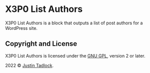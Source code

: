 # X3P0 List Authors

X3P0 List Authors is a block that outputs a list of post authors for a WordPress site.

## Copyright and License

X3P0 List Authors is licensed under the [GNU GPL](http://www.gnu.org/licenses/old-licenses/gpl-2.0.html), version 2 or later.

2022 &copy; [Justin Tadlock](http://justintadlock.com).
